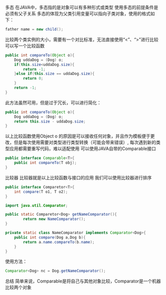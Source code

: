 多态
在JAVA中，多态指的是对象可以有多种形式或类型
使用多态的前提条件是必须有父子关系
多态的体现为父类引用变量可以指向子类对象，使用的格式如下：
```java
father name = new child();
```

比较两个类实例的大小，需要有一个对比标准，无法直接使用“<”、“>”进行比较
可以写一个比较函数
```java
public int compareTo(Object o){
    Dog uddaDog = (Dog) o;
    if(this.size<uddaDog.size){
        return -1;
    }else if(this.size == uddaDog.size){
        return 0;
    }
    return -1;
}
```
此方法虽然可用，但是过于冗长，可以进行简化：
```java
public int compareTo(Object o){
    Dog uddaDog = (Dog) o;
    return this.size - uddaDog.size;
}
```

以上比较函数使用Object o 的原因是可以接收任何对象，并且作为模板便于更改，但是每次使用需要对类型进行类型转换（可能会带来错误）,
每次遇到新的类型应用都需要重写代码，难以适配使用
可以使用JAVA自带的Comparable接口
```java
public interface Comparable<T>{
    public int compareTo(T obj);
}
```

比较器
比较器就是以上比较函数与接口的应用
我们可以使用比较器进行排序
```java
public interface Comparetor<T>{
    int compare(T o1, T o2);
}
```

```java
import java.util.Comparator;

public static Comparetor<Dog> getNameComparator(){
        return new NameComparator();
}

private static class NameComparator implements Comparator<Dog>{
    public int compare(Dog a,Dog b){
        return a.name.compareTo(b.name);
    }
}
```
使用方法：
```java
Comparator<Dog> nc = Dog.getNameComparator();
```

总结
简单来说，Comparable是将自己与其他对象比较，Comparator是一个机器比较两个对象